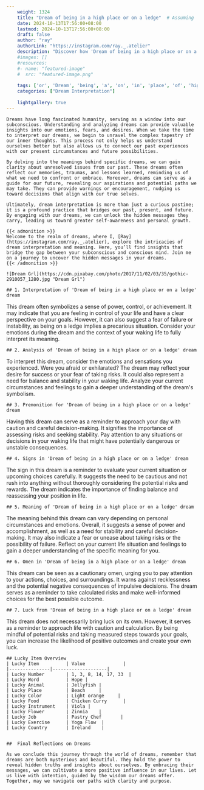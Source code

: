 ```yaml
---
    weight: 1324
    title: "Dream of being in a high place or on a ledge"  # Assuming 'title' column exists
    date: 2024-10-13T17:56:00+08:00
    lastmod: 2024-10-13T17:56:00+08:00
    draft: false
    author: "ray"
    authorLink: "https://instagram.com/ray._.atelier"
    description: "Discover how 'Dream of being in a high place or on a ledge' can interpret your future and uncover its significant meanings in your life."
    #images: []
    #resources:
    #- name: "featured-image"
    #  src: "featured-image.png"
    
    tags: ['or', 'Dream', 'being', 'a', 'on', 'in', 'place', 'of', 'high', 'ledge']
    categories: ["Dream Interpretation"]
    
    lightgallery: true
---
```

    
    Dreams have long fascinated humanity, serving as a window into our subconscious. Understanding and analyzing dreams can provide valuable insights into our emotions, fears, and desires. When we take the time to interpret our dreams, we begin to unravel the complex tapestry of our inner thoughts. This process not only helps us understand ourselves better but also allows us to connect our past experiences with our present circumstances and future possibilities.
    
    By delving into the meanings behind specific dreams, we can gain clarity about unresolved issues from our past. These dreams often reflect our memories, traumas, and lessons learned, reminding us of what we need to confront or embrace. Moreover, dreams can serve as a guide for our future, revealing our aspirations and potential paths we may take. They can provide warnings or encouragement, nudging us toward decisions that align with our true selves.
    
    Ultimately, dream interpretation is more than just a curious pastime; it is a profound practice that bridges our past, present, and future. By engaging with our dreams, we can unlock the hidden messages they carry, leading us toward greater self-awareness and personal growth.
    
    {{< admonition >}}
    Welcome to the realm of dreams, where I, [Ray](https://instagram.com/ray._.atelier), explore the intricacies of dream interpretation and meaning. Here, you’ll find insights that bridge the gap between your subconscious and conscious mind. Join me on a journey to uncover the hidden messages in your dreams.
    {{< /admonition >}}
    
    ![Dream Grl](https://cdn.pixabay.com/photo/2017/11/02/03/35/gothic-2910057_1280.jpg "Dream Grl")
    
    ## 1. Interpretation of 'Dream of being in a high place or on a ledge' dream
    
This dream often symbolizes a sense of power, control, or achievement. It may indicate that you are feeling in control of your life and have a clear perspective on your goals. However, it can also suggest a fear of failure or instability, as being on a ledge implies a precarious situation. Consider your emotions during the dream and the context of your waking life to fully interpret its meaning.
    
    ## 2. Analysis of 'Dream of being in a high place or on a ledge' dream
    
To interpret this dream, consider the emotions and sensations you experienced. Were you afraid or exhilarated? The dream may reflect your desire for success or your fear of taking risks. It could also represent a need for balance and stability in your waking life. Analyze your current circumstances and feelings to gain a deeper understanding of the dream's symbolism.
    
    ## 3. Premonition for 'Dream of being in a high place or on a ledge' dream
    
Having this dream can serve as a reminder to approach your day with caution and careful decision-making. It signifies the importance of assessing risks and seeking stability. Pay attention to any situations or decisions in your waking life that might have potentially dangerous or unstable consequences.
    
    ## 4. Signs in 'Dream of being in a high place or on a ledge' dream
    
The sign in this dream is a reminder to evaluate your current situation or upcoming choices carefully. It suggests the need to be cautious and not rush into anything without thoroughly considering the potential risks and rewards. The dream indicates the importance of finding balance and reassessing your position in life.
    
    ## 5. Meaning of 'Dream of being in a high place or on a ledge' dream
    
The meaning behind this dream can vary depending on personal circumstances and emotions. Overall, it suggests a sense of power and accomplishment, as well as a need for stability and careful decision-making. It may also indicate a fear or unease about taking risks or the possibility of failure. Reflect on your current life situation and feelings to gain a deeper understanding of the specific meaning for you.
    
    ## 6. Omen in 'Dream of being in a high place or on a ledge' dream
    
This dream can be seen as a cautionary omen, urging you to pay attention to your actions, choices, and surroundings. It warns against recklessness and the potential negative consequences of impulsive decisions. The dream serves as a reminder to take calculated risks and make well-informed choices for the best possible outcome.
    
    ## 7. Luck from 'Dream of being in a high place or on a ledge' dream
    
This dream does not necessarily bring luck on its own. However, it serves as a reminder to approach life with caution and calculation. By being mindful of potential risks and taking measured steps towards your goals, you can increase the likelihood of positive outcomes and create your own luck.
    
    ## Lucky Item Overview
    | Lucky Item          | Value              |
    |---------------|--------------------|
    | Lucky Number        | 1, 3, 8, 14, 17, 33  |
    | Lucky Word          | Hope |
    | Lucky Animal        | Jellyfish |
    | Lucky Place         | Beach     |
    | Lucky Color         | Light orange     |
    | Lucky Food          | Chicken Curry      |
    | Lucky Instrument    | Viola |
    | Lucky Flower        | Zinnia    |
    | Lucky Job           | Pastry Chef       |
    | Lucky Exercise      | Yoga Flow  |
    | Lucky Country       | Ireland    |
    
    
    ##  Final Reflections on Dreams
    
    As we conclude this journey through the world of dreams, remember that dreams are both mysterious and beautiful. They hold the power to reveal hidden truths and insights about ourselves. By embracing their messages, we can cultivate a more positive influence in our lives. Let us live with intention, guided by the wisdom our dreams offer. Together, may we navigate our paths with clarity and purpose.
    